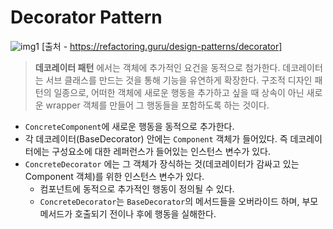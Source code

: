 # Decorator Pattern
![img1](https://refactoring.guru/images/patterns/diagrams/decorator/structure-2x.png)
[출처 - https://refactoring.guru/design-patterns/decorator]

> **데코레이터 패턴** 에서는 객체에 추가적인 요건을 동적으로 첨가한다. 데코레이터는 서브 클래스를 만드는 것을 통해 기능을 유연하게 확장한다.
> 구조적 디자인 패턴의 일종으로, 어떠한 객체에 새로운 행동을 추가하고 싶을 때 상속이 아닌 새로운 wrapper 객체를 만들어 그 행동들을 포함하도록 하는 것이다.

- `ConcreteComponent`에 새로운 행동을 동적으로 추가한다. 
- 각 데코레이터(BaseDecorator) 안에는 `Component` 객체가 들어있다. 즉 데코레이터에는 구성요소에 대한 레퍼런스가 들어있는 인스턴스 변수가 있다.
- `ConcreteDecorator` 에는 그 객체가 장식하는 것(데코레이터가 감싸고 있는 Component 객체)를 위한 인스턴스 변수가 있다.
  - 컴포넌트에 동적으로 추가적인 행동이 정의될 수 있다. 
  - `ConcreteDecorator`는 `BaseDecorator`의 메서드들을 오버라이드 하며, 부모 메서드가 호출되기 전이나 후에 행동을 실해한다.
